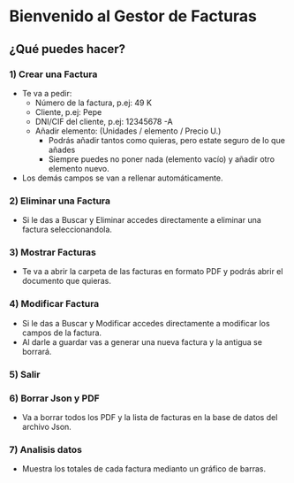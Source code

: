 # Bienvenido al Gestor de Facturas

## ¿Qué puedes hacer?

### 1) Crear una Factura

- Te va a pedir:
  - Número de la factura, p.ej: 49 K
  - Cliente, p.ej: Pepe
  - DNI/CIF del cliente, p.ej: 12345678 -A
  - Añadir elemento: (Unidades / elemento / Precio U.)
    - Podrás añadir tantos como quieras, pero estate seguro de lo que añades
    - Siempre puedes no poner nada (elemento vacío) y añadir otro elemento nuevo.
- Los demás campos se van a rellenar automáticamente.

### 2) Eliminar una Factura

* Si le das a Buscar y Eliminar accedes directamente a eliminar una factura seleccionandola.

### 3) Mostrar Facturas

* Te va a abrir la carpeta de las facturas en formato PDF y podrás abrir el documento que quieras.

### 4) Modificar Factura

* Si le das a Buscar y Modificar accedes directamente a modificar los campos de la factura.
* Al darle a guardar vas a generar una nueva factura y la antigua se borrará.

### 5) Salir

### 6) Borrar Json y PDF

* Va a borrar todos los PDF y la lista de facturas en la base de datos del archivo Json.

### 7) Analisis datos

* Muestra los totales de cada factura medianto un gráfico de barras.
